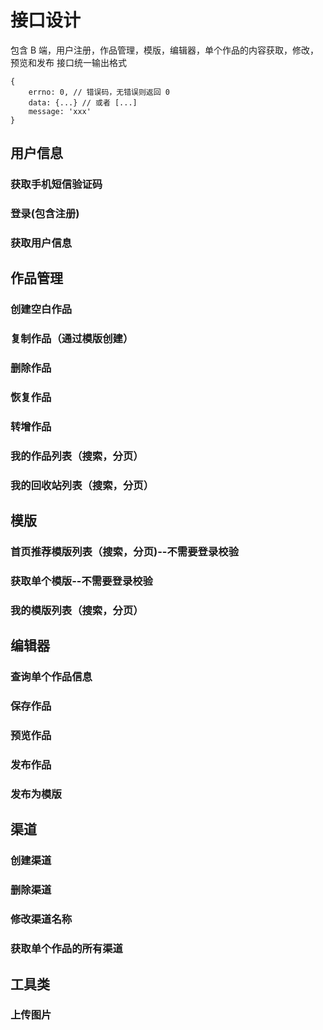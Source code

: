 # 接口设计
包含 B 端，用户注册，作品管理，模版，编辑器，单个作品的内容获取，修改，预览和发布
接口统一输出格式
```
{
    errno: 0, // 错误码，无错误则返回 0
    data: {...} // 或者 [...]
    message: 'xxx'
}
```
## 用户信息
### 获取手机短信验证码
### 登录(包含注册)
### 获取用户信息

## 作品管理
### 创建空白作品
### 复制作品（通过模版创建）
### 删除作品
### 恢复作品
### 转增作品
### 我的作品列表（搜索，分页）
### 我的回收站列表（搜索，分页）

## 模版
### 首页推荐模版列表（搜索，分页)--不需要登录校验
### 获取单个模版--不需要登录校验
### 我的模版列表（搜索，分页）

## 编辑器 
### 查询单个作品信息
### 保存作品
### 预览作品
### 发布作品
### 发布为模版

## 渠道
### 创建渠道
### 删除渠道
### 修改渠道名称
### 获取单个作品的所有渠道

## 工具类
### 上传图片
